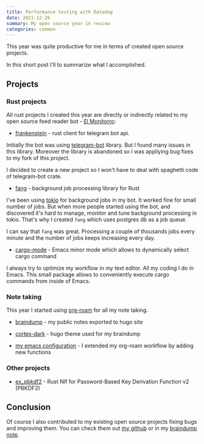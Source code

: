 ```yaml
---
title: Performance testing with Datadog
date: 2021-12-26
summary: My open source year in review
categories: common
---
```


This year was quite productive for me in terms of created open source projects.

In this short post I'll to summarize what I accomplished.

## Projects

### Rust projects

All rust projects I created this year are directly or indirectly related to my open source feed reader bot - [El Monitorro](https://github.com/ayrat555/el_monitorro/):

  * [frankenstein](https://github.com/ayrat555/frankenstein) - rust client for telegram bot api.

  Initially the bot was using [telegram-bot](https://github.com/telegram-rs/telegram-bot) library. But I found many issues in this library. Moreover the library is abandoned so I was appliying bug fixes to my fork of this project.

  I decided to create a new project so I won't have to deal with spaghetti code of telegram-bot crate.

  * [fang](https://github.com/ayrat555/fang) - background job processing library for Rust

  I've been using [tokio](https://github.com/tokio-rs/tokio) for background jobs in my bot. It worked fine for small number of jobs. But when more people started using the bot, and discovered it's  hard to manage, monitor and tune background processing in tokio. That's why I created `fang` which uses postgres db as a job queue.

  I can say that `fang` was great. Processing a couple of thousands jobs every minute and the number of jobs keeps increasing every day.

  * [cargo-mode](https://github.com/ayrat555/cargo-mode) - Emacs minor mode which allows to dynamically select cargo command

  I always try to optimize my workflow in my text editor. All my coding I do in Emacs. This small package allows to conveniently execute cargo commands from inside of Emacs.


### Note taking

This year I started using [org-roam](https://github.com/org-roam/org-roam) for all my note taking.

  * [braindump](https://braindump.badykov.com/) - my public notes exported to hugo site

  * [cortex-dark](https://github.com/ayrat555/cortex-dark) - hugo theme used for my braindump

  * [my emacs configuration](https://github.com/ayrat555/dot-emacs) - I extended my org-roam workflow by adding new functions

### Other projects

  * [ex_pbkdf2](https://github.com/ayrat555/ex_pbkdf2/) - Rust NIf for Password-Based Key Derivation Function v2 (PBKDF2)

## Conclusion

Of course I also contributed to my existing open source projects fixing bugs and improving them. You can check them out [my github](https://github.com/ayrat555) or in my [braindump note](https://braindump.badykov.com/notes/20210830181701-my_projects/).

